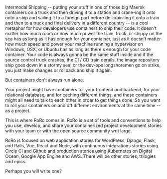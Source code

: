 Intermodal Shipping -- putting your stuff in one of those big Maersk containers on a truck and then driving it to a station and crane-ing it onto onto a ship and sailing it to a foreign port before de-crain-ing it onto a train and then to a truck and final delivery in a different country -- is a cool metaphor for how developers use containers to ship their code. It doesn't matter how much room or how much power the train, truck, or shippy on the sea has as long as it has enough for your container, just as it doesn't matter how much speed and power your machine running a hypervisor on Windows, OSX, or Ubuntu has as long as there's enough for your code container. Your code is always gonna be the same stuff inside and if the source control truck crashes, the CI / CD train derails, the image repository ship goes down in a stormy sea, or the dev-ops longshoremen go on strike, you just make changes or rollback and ship it again.

But containers don't always run alone. 

Your project might have containers for your frontend and backend, for your relational database, and for caching different things, and these containers might all need to talk to each other in order to get things done. So you want to roll your containers on and off different environments at the same time -- as a project. 

This is where RoRo comes in. RoRo is a set of tools and conventions to help you use, develop, and share your containerized project development stories with your team or with the open source community writ large. 

RoRo is focused on web application stories for WordPress, Django, Flask, and Rails, Vue, React and Node, with continuous integrations stories using Circle CI and Github and production stories using Kubernetes on Digital Ocean, Google App Engine and AWS. There will be other stories, trilogies and epics. 

Perhaps you will write one?


